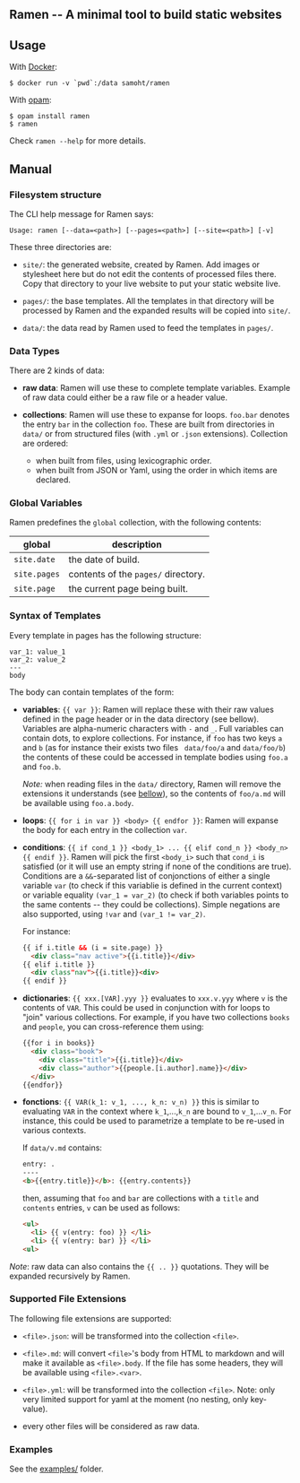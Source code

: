 ## Ramen -- A minimal tool to build static websites

## Usage

With [Docker](https://www.docker.com/):

```
$ docker run -v `pwd`:/data samoht/ramen
```

With [opam](https://opam.ocaml.org):

```
$ opam install ramen
$ ramen
```

Check `ramen --help` for more details.

## Manual

### Filesystem structure

The CLI help message for Ramen says:

```
Usage: ramen [--data=<path>] [--pages=<path>] [--site=<path>] [-v]
```

These three directories are:

- `site/`: the generated website, created by Ramen. Add images or stylesheet
  here but do not edit the contents of processed files there.
  Copy that directory to your live website to put your static website live.

- `pages/`: the base templates. All the templates in that directory
  will be processed by Ramen and the expanded results will be copied into
  `site/`.

- `data/`: the data read by Ramen used to feed the templates in `pages/`.

### Data Types

There are 2 kinds of data:

- **raw data**: Ramen will use these to complete template variables. Example of
  raw data could either be a raw file or a header value.

- **collections**: Ramen will use these to expanse for loops. `foo.bar` denotes
  the entry `bar` in the collection `foo`. These are built from directories
  in `data/` or from structured files (with `.yml` or `.json` extensions).
  Collection are ordered:
  - when built from files, using lexicographic order.
  - when built from JSON or Yaml, using the order in which items are declared.

### Global Variables

Ramen predefines the `global` collection, with the following contents:

| global | description |
|--------|-------------|
| `site.date`  | the date of build. |
| `site.pages`| contents of the `pages/` directory. |
| `site.page` | the current page being built. |

### Syntax of Templates

Every template in pages has the following structure:

```
var_1: value_1
var_2: value_2
---
body
```

The body can contain templates of the form:

- **variables**: `{{ var }}`: Ramen will replace these with their raw
  values defined in the page header or in the data directory (see
  bellow). Variables are alpha-numeric characters with `-` and `_`.
  Full variables can contain dots, to explore collections. For instance,
  if `foo` has two keys `a` and `b` (as for instance their exists two files `
  data/foo/a` and  `data/foo/b`) the contents of these could be
  accessed in template bodies using `foo.a` and `foo.b`.

  _Note:_ when reading files in the `data/` directory, Ramen will
  remove the extensions it understands (see
  [bellow](https://github.com/samoht/ramen#supported-file-extensions)),
  so the contents of `foo/a.md` will be available using `foo.a.body`.

- **loops**: `{{ for i in var }} <body> {{ endfor }}`: Ramen will
  expanse the body for each entry in the collection `var`.

- **conditions**: `{{ if cond_1 }} <body_1> ... {{ elif cond_n }} <body_n> {{
  endif }}`. Ramen will pick the first `<body_i>` such that `cond_i` is
  satisfied (or it will use an empty string if none of the conditions
  are true). Conditions are a `&&`-separated list of conjonctions of
  either a single variable `var` (to check if this variablie is
  defined in the current context) or variable equality `(var_1 = var_2)`
  (to check if both variables points to the same contents -- they
  could be collections). Simple negations are also supported,
  using `!var` and `(var_1 != var_2)`.

  For instance:

  ```html
  {{ if i.title && (i = site.page) }}
    <div class="nav active">{{i.title}}</div>
  {{ elif i.title }}
    <div class"nav">{{i.title}}<div>
  {{ endif }}
  ```

- **dictionaries**: `{{ xxx.[VAR].yyy }}` evaluates to `xxx.v.yyy`
  where `v` is the contents of `VAR`. This could be used in
  conjunction with for loops to "join" various collections.
  For example, if you have two collections `books` and `people`,
  you can cross-reference them using:
  ````html
  {{for i in books}}
    <div class="book">
      <div class="title">{{i.title}}</div>
      <div class="author">{{people.[i.author].name}}</div>
    </div>
  {{endfor}}
  ````
- **fonctions**: `{{ VAR(k_1: v_1, ..., k_n: v_n) }}` this is similar
  to evaluating `VAR` in the context where `k_1`,...,`k_n` are bound
  to `v_1`,...`v_n`. For instance, this could be used to parametrize
  a template to be re-used in various contexts.

  If `data/v.md` contains:
  ```html
  entry: .
  ----
  <b>{{entry.title}}</b>: {{entry.contents}}
  ```

  then, assuming that `foo` and `bar` are collections with a `title` and
  `contents` entries, `v` can be used as follows:
  ```html
  <ul>
    <li> {{ v(entry: foo) }} </li>
    <li> {{ v(entry: bar) }} </li>
  <ul>
  ```


_Note_: raw data can also contains the `{{ .. }}` quotations. They will be
expanded recursively by Ramen.

### Supported File Extensions

The following file extensions are supported:

- `<file>.json`: will be transformed into the collection `<file>`.

- `<file>.md`: will convert `<file>`'s body from HTML to markdown and will
  make it available as `<file>.body`.
  If the file has some headers, they will be available
  using `<file>.<var>`.

- `<file>.yml`: will be transformed into the collection `<file>`. Note: only
   very limited support for yaml at the moment (no nesting, only key-value).

- every other files will be considered as raw data.

### Examples

See the [examples/](https://github.com/samoht/ramen/tree/master/examples) folder.

